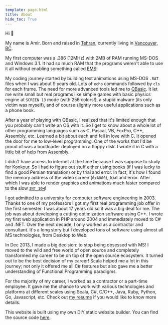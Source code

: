 ```yaml
---
template: page.html
title: About
hide_toc: True
---
```


Hi 👋

My name is Amir. Born and raised in [Tehran](https://en.wikipedia.org/wiki/Tehran), currently living in [Vancouver, BC](https://en.wikipedia.org/wiki/Greater_Vancouver).

My first computer was a .386 (12MHz) with 2MB of RAM running MS-DOS and Windows 3.1. It had so much RAM that the programs weren't able to use it all without enabling something called [EMS](https://en.wikipedia.org/wiki/Expanded_memory#Expanded_Memory_Specification_(EMS))!

My coding journey started by building text animations using MS-DOS `.BAT` files when I was about 9 years old. Lots of `echo` commands followed by `cls` for each frame. The need for more advanced tools led me to [QBasic](https://en.wikipedia.org/wiki/QBasic). It let me write small but real programs like simple games with basic physics engine at `SCREEN 13` mode (with 256 colors!), a stupid malware (its only victim was myself), and of course slightly more useful applications such as a phone book.

After a year of playing with QBasic, I realized that it's limited enough that you probably can't write an OS with it. So I get to know about a whole lot of other programming languages such as C, Pascal, VB, FoxPro, C++, Assembly, etc. Learned a bit about each and fell in love with C. It opened the door for me to low-level programming. One of the works that I'd be proud of was a bootloader deployed on a floppy disk. I wrote it in C with a little bit of help from Assembly.

I didn't have access to internet at the time because I was suppose to study for [Konkour](https://en.wikipedia.org/wiki/Iranian_University_Entrance_Exam). So I had to figure out stuff either using books (if I was lucky to find a good Persian translation) or by trial and error. In fact, it's how I found the memory address of the video screen (`0xA000`), trial and error. After which I was able to render graphics and animations much faster compared to the slow [`INT 10H`](https://en.wikipedia.org/wiki/INT_10H)!

I got admitted to a university for computer software engineering in 2003. Thanks to one of my professors I got my first real programming job offer in the first semester. I was about 17 years old so it was a big deal for me. The job was about developing a cutting optimization software using C++. I wrote my first web application in PHP around 2004 and immediately moved to C# and .NET. Over the next decade, I only worked as a contractor and consultant. It's a long story but I developed tons of software using almost all MS technologies, from Desktop to Web.

In Dec 2013, I made a big decision: to stop being obsessed with MS! I moved to the wild and free world of open source and completely transformed my career to be on top of the open source ecosystem. It turned out to be the best decision of my career! Scala helped me a lot in this journey; not only it offered me all C# features but also gave me a better understanding of Functional Programming paradigms.

For the majority of my career, I worked as a contractor or a part-time employee. It gave me the chance to work with various technologies and platforms at different scales using Scala, C#, C/C++, Java, Ruby, Python, Go, Javascript, etc. Check out [my resume](/) if you would like to know more details.

This website is built using my own DIY static website builder. You can find the source code [here](https://github.com/amirkarimi/amirkarimi.github.io).